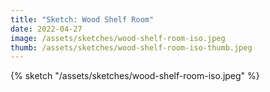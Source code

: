 ```yaml
---
title: "Sketch: Wood Shelf Room"
date: 2022-04-27
image: /assets/sketches/wood-shelf-room-iso.jpeg
thumb: /assets/sketches/wood-shelf-room-iso-thumb.jpeg
---
```


{% sketch "/assets/sketches/wood-shelf-room-iso.jpeg" %}
